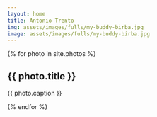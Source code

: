 ```yaml
---
layout: home
title: Antonio Trento
img: assets/images/fulls/my-buddy-birba.jpg
image: assets/images/fulls/my-buddy-birba.jpg
---
```


<!-- Thumbnail -->
<section id="thumbnails">{% for photo in site.photos %}
	<article>
		<a class="thumbnail" href="{{ photo.image }}" data-position="left center"><img src="{{ photo.thumbnail }}" alt="" /></a>
		<h2>{{ photo.title }}</h2>
		<p>{{ photo.caption }}</p>
	</article>
{% endfor %}</section>
